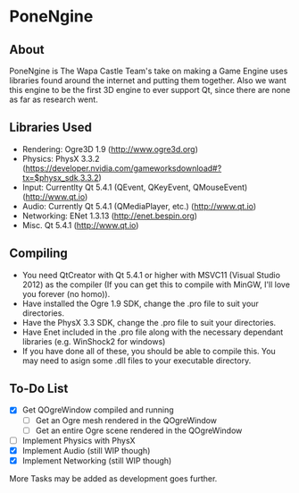 # PoneNgine

## About
PoneNgine is The Wapa Castle Team's take on making a Game Engine uses libraries found around the internet and putting them together. Also we want this engine to be the first 3D engine to ever support Qt, since there are none as far as research went.

## Libraries Used

* Rendering:      Ogre3D 1.9 (http://www.ogre3d.org)
* Physics:        PhysX 3.3.2 (https://developer.nvidia.com/gameworksdownload#?tx=$physx_sdk,3.3.2)
* Input:          Currentlty Qt 5.4.1 (QEvent, QKeyEvent, QMouseEvent) (http://www.qt.io)
* Audio:          Currently Qt 5.4.1 (QMediaPlayer, etc.) (http://www.qt.io)
* Networking:     ENet 1.3.13 (http://enet.bespin.org)
* Misc.           Qt 5.4.1 (http://www.qt.io)

## Compiling

* You need QtCreator with Qt 5.4.1 or higher with MSVC11 (Visual Studio 2012) as the compiler (If you can get this to compile with MinGW, I'll love you forever (no homo)).
* Have installed the Ogre 1.9 SDK, change the .pro file to suit your directories.
* Have the PhysX 3.3 SDK, change the .pro file to suit your directories.
* Have Enet included in the .pro file along with the necessary dependant libraries (e.g. WinShock2 for windows)
* If you have done all of these, you should be able to compile this. You may need to asign some .dll files to your executable directory.

## To-Do List

- [x] Get QOgreWindow compiled and running
  - [ ] Get an Ogre mesh rendered in the QOgreWindow
  - [ ] Get an entire Ogre scene rendered in the QOgreWindow
- [ ] Implement Physics with PhysX
- [x] Implement Audio (still WIP though)
- [x] Implement Networking (still WIP though)

More Tasks may be added as development goes further.

